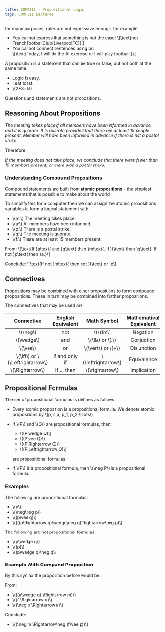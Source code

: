 ```yaml
---
title: COMP111 - Propositional Logic
tags: COMP111 Lectures
---
```

for many purposes, rules are not expressive enough. for example:

* You cannot express that something is not the case:
	\\[\\text{not FrenchFootballClub(LiverpoolFC)}\\]
* You cannot connect sentences using or:  
	\\[\\text{Today, I will do the AI exercise or I will play football.}\\]
	
A proposition is a statement that can be true or false, but not both at the same time.

* Logic is easy.
* I eat toast.
* \\(2+3=5\\)

Questions and statements are not propositions.

## Reasoning About Propositions

*The meeting takes place if all members have been informed in advance, and it is quorate. It is quorate provided that there are at least 15 people present. Member will have been informed in advance if there is not a postal strike.*

Therefore:

*If the meeting does not take place, we conclude that there were fewer than 15 members present, or there was a postal strike.*

### Understanding Compound Propositions
Compound statements are built from **atomic propositions** - the simplest statements that is possible to make about the world.

To simplify this for a computer then we can assign the atomic propositions variables to form a logical statement with:

* \\(m:\\) The meeting takes place.
* \\(a:\\) All members have been informed.
* \\(p:\\) There is a postal strike.
* \\(q:\\) The meeting is quorate.
* \\(f:\\) There are at least 15 members present.

From:
\\[\\text{If }a\\text{ and }q\\text{ then }m\\text{. If }f\\text{ then }q\\text{. If not }p\\text{ then }a.}\\]

Conclude:
\\[\\text{If not }m\\text{ then not }f\\text{ or }p\\]

## Connectives
Propositions may be combined with other propositions to form compound propositions. These in turn may be combined into further propositions.

The connectives that may be used are:

| Connective | English Equivalent | Math Symbol | Mathematical Equivalent |
| :-: | :-: | :-: | :-: |
| \\(\\neg\\) | not | \\(\\sim\\) | Negation |
| \\(\\wedge\\) | and | \\(\\&\\) or \\(.\\) | Conjuction |
| \\(\\vee\\) | or | \\(\\vert\\) or \\(+\\) | Disjunction |
| \\(\\iff\\) or \\(\\Leftrightarrow\\) | If and only if | \\(\\leftrightarrow\\) | Equivalence |
| \\(\\Rightarrow\\) | If ... then | \\(\\rightarrow\\) | Implication |

## Propositional Formulas
The set of propositional formulas is defines as follows:

* Every atomic proposition is a propositional formula. We denote atomic propositions by \\(p, q,a, p_1, p_2,\\ldots\\)
* If \\(P\\) and \\(Q\\) are propositional formulas, then:
	* \\((P\\wedge Q)\\)
	* \\((P\\vee Q)\\)
	* \\((P\\Rightarrow Q)\\)
	* \\((P\\Leftrightarrow Q)\\)
	
	are propositional formulas.
* If \\(P\\) is a propositional formula, then \\(\\neg P\\) is a propositional formula.

### Examples
The following are propositional formulas:

* \\(p\\)
* \\(\\neg\\neg p\\)
* \\((p\\vee q)\\)
* \\((((p\\Rightarrow q)\\wedge\\neg q)\\Rightarrow\\neg p)\\)

The following are not propositional formulas:

* \\(p\\wedge q\\)
* \\((p)\\)
* \\((p\\wedge q)\\neg q\\)

### Example With Compund Proposition
By this syntax the proposition before would be:

From:

* \\(((a\\wedge q) \\Rightarrow m)\\)
* \\((f \\Rightarrow q)\\)
* \\((\\neg p \\Rightarrow a)\\)

Conclude:

* \\((\\neg m \\Rightarrow\\neg (f\\vee p))\\)
